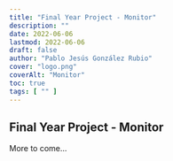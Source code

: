 ```yaml
---
title: "Final Year Project - Monitor"
description: ""
date: 2022-06-06
lastmod: 2022-06-06
draft: false
author: "Pablo Jesús González Rubio"
cover: "logo.png"
coverAlt: "Monitor"
toc: true
tags: [ "" ]
---
```


## Final Year Project - Monitor

More to come...
